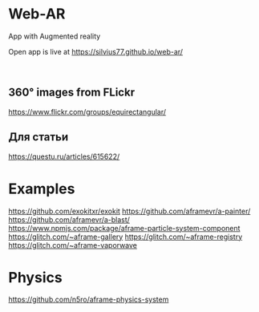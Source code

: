 # Web-AR

App with Augmented reality

Open app is live at https://silvius77.github.io/web-ar/


<br/>

## 360° images from FLickr
https://www.flickr.com/groups/equirectangular/










## Для статьи

https://questu.ru/articles/615622/


# Examples
https://github.com/exokitxr/exokit
https://github.com/aframevr/a-painter/
https://github.com/aframevr/a-blast/
https://www.npmjs.com/package/aframe-particle-system-component
https://glitch.com/~aframe-gallery
https://glitch.com/~aframe-registry
https://glitch.com/~aframe-vaporwave


# Physics
https://github.com/n5ro/aframe-physics-system